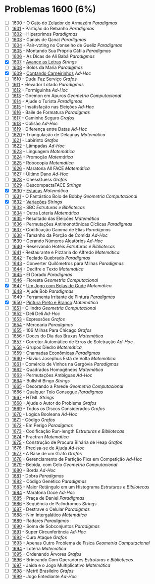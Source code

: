 # Problemas 1600 (6%)

- [ ]  [1600](https://www.beecrowd.com.br/repository/UOJ_1600.html) - O Gato do Zelador do Armazém *Paradigmas*
- [ ]  [1601](https://www.beecrowd.com.br/repository/UOJ_1601.html) - Partição do Rebanho *Paradigmas*
- [ ]  [1602](https://www.beecrowd.com.br/repository/UOJ_1602.html) - Hiperprimos *Paradigmas*
- [ ]  [1603](https://www.beecrowd.com.br/repository/UOJ_1603.html) - Canais de Qanat *Paradigmas*
- [ ]  [1604](https://www.beecrowd.com.br/repository/UOJ_1604.html) - Pair-voting no Conselho de Gueliz *Paradigmas*
- [ ]  [1605](https://www.beecrowd.com.br/repository/UOJ_1605.html) - Montando Sua Própria Cáfila *Paradigmas*
- [ ]  [1606](https://www.beecrowd.com.br/repository/UOJ_1606.html) - As Dicas de Ali Babá *Paradigmas*
- [x]  [1607](https://www.beecrowd.com.br/repository/UOJ_1607.html) - [Avance as Letras](https://github.com/potigol/beecrowd/blob/master/src/1600/1607.poti) *Strings*
- [ ]  [1608](https://www.beecrowd.com.br/repository/UOJ_1608.html) - Bolos da Maria *Paradigmas*
- [x]  [1609](https://www.beecrowd.com.br/repository/UOJ_1609.html) - [Contando Carneirinhos](https://github.com/potigol/beecrowd/blob/master/src/1600/1609.poti) *Ad-Hoc*
- [ ]  [1610](https://www.beecrowd.com.br/repository/UOJ_1610.html) - Dudu Faz Serviço *Grafos*
- [ ]  [1611](https://www.beecrowd.com.br/repository/UOJ_1611.html) - Elevador Lotado *Paradigmas*
- [ ]  [1612](https://www.beecrowd.com.br/repository/UOJ_1612.html) - Formiguinha *Ad-Hoc*
- [ ]  [1613](https://www.beecrowd.com.br/repository/UOJ_1613.html) - Goemon em Apuros *Geometria Computacional*
- [ ]  [1614](https://www.beecrowd.com.br/repository/UOJ_1614.html) - Ajude o Turista *Paradigmas*
- [ ]  [1615](https://www.beecrowd.com.br/repository/UOJ_1615.html) - Insatisfação nas Eleições *Ad-Hoc*
- [ ]  [1616](https://www.beecrowd.com.br/repository/UOJ_1616.html) - Baile de Formatura *Paradigmas*
- [ ]  [1617](https://www.beecrowd.com.br/repository/UOJ_1617.html) - Caminho Seguro *Grafos*
- [ ]  [1618](https://www.beecrowd.com.br/repository/UOJ_1618.html) - Colisão *Ad-Hoc*
- [ ]  [1619](https://www.beecrowd.com.br/repository/UOJ_1619.html) - Diferença entre Datas *Ad-Hoc*
- [ ]  [1620](https://www.beecrowd.com.br/repository/UOJ_1620.html) - Triangulação de Delaunay *Matemática*
- [ ]  [1621](https://www.beecrowd.com.br/repository/UOJ_1621.html) - Labirinto *Grafos*
- [ ]  [1622](https://www.beecrowd.com.br/repository/UOJ_1622.html) - Lâmpadas *Ad-Hoc*
- [ ]  [1623](https://www.beecrowd.com.br/repository/UOJ_1623.html) - Linguagem *Matemática*
- [ ]  [1624](https://www.beecrowd.com.br/repository/UOJ_1624.html) - Promoção *Matemática*
- [ ]  [1625](https://www.beecrowd.com.br/repository/UOJ_1625.html) - Robocopia *Matemática*
- [ ]  [1626](https://www.beecrowd.com.br/repository/UOJ_1626.html) - Maratona All FACE *Matemática*
- [ ]  [1627](https://www.beecrowd.com.br/repository/UOJ_1627.html) - Último Dano *Ad-Hoc*
- [ ]  [1628](https://www.beecrowd.com.br/repository/UOJ_1628.html) - ChessGuess *Grafos*
- [ ]  [1629](https://www.beecrowd.com.br/repository/UOJ_1629.html) - DescompactaFACE *Strings*
- [x]  [1630](https://www.beecrowd.com.br/repository/UOJ_1630.html) - [Estacas](https://github.com/potigol/beecrowd/blob/master/src/1600/1630.poti) *Matemática*
- [ ]  [1631](https://www.beecrowd.com.br/repository/UOJ_1631.html) - O Fantástico Bolo de Bobby *Geometria Computacional*
- [x]  [1632](https://www.beecrowd.com.br/repository/UOJ_1632.html) - [Variações](https://github.com/potigol/beecrowd/blob/master/src/1600/1632.poti) *Strings*
- [ ]  [1633](https://www.beecrowd.com.br/repository/UOJ_1633.html) - SBC *Estruturas e Bibliotecas*
- [ ]  [1634](https://www.beecrowd.com.br/repository/UOJ_1634.html) - Outra Loteria *Matemática*
- [ ]  [1635](https://www.beecrowd.com.br/repository/UOJ_1635.html) - Resultado das Eleições *Matemática*
- [ ]  [1636](https://www.beecrowd.com.br/repository/UOJ_1636.html) - Permutações Antimonotônicas Cíclicas *Paradigmas*
- [ ]  [1637](https://www.beecrowd.com.br/repository/UOJ_1637.html) - Codificação Gamma de Elias *Paradigmas*
- [ ]  [1638](https://www.beecrowd.com.br/repository/UOJ_1638.html) - Tamanho da Porção de Comida *Ad-Hoc*
- [ ]  [1639](https://www.beecrowd.com.br/repository/UOJ_1639.html) - Gerando Números Aleatórios *Ad-Hoc*
- [ ]  [1640](https://www.beecrowd.com.br/repository/UOJ_1640.html) - Reservando Hotéis *Estruturas e Bibliotecas*
- [ ]  [1641](https://www.beecrowd.com.br/repository/UOJ_1641.html) - Restaurante e Pizzaria do Alfredo *Matemática*
- [ ]  [1642](https://www.beecrowd.com.br/repository/UOJ_1642.html) - Teclado Quebrado *Paradigmas*
- [ ]  [1643](https://www.beecrowd.com.br/repository/UOJ_1643.html) - Converter Quilômetros para Milhas *Paradigmas*
- [ ]  [1644](https://www.beecrowd.com.br/repository/UOJ_1644.html) - Decifre o Texto *Matemática*
- [ ]  [1645](https://www.beecrowd.com.br/repository/UOJ_1645.html) - El Dorado *Paradigmas*
- [ ]  [1646](https://www.beecrowd.com.br/repository/UOJ_1646.html) - Floresta *Geometria Computacional*
- [x]  [1647](https://www.beecrowd.com.br/repository/UOJ_1647.html) - [Um Jogo com Bolas de Gude](https://github.com/potigol/beecrowd/blob/master/src/1600/1647.poti) *Matemática*
- [ ]  [1648](https://www.beecrowd.com.br/repository/UOJ_1648.html) - Ajude Bob *Paradigmas*
- [ ]  [1649](https://www.beecrowd.com.br/repository/UOJ_1649.html) - Ferramenta Irritante de Pintura *Paradigmas*
- [x]  [1650](https://www.beecrowd.com.br/repository/UOJ_1650.html) - [Pintura Preto e Branco](https://github.com/potigol/beecrowd/blob/master/src/1600/1650.poti) *Matemática*
- [ ]  [1651](https://www.beecrowd.com.br/repository/UOJ_1651.html) - Cilindro *Geometria Computacional*
- [ ]  [1652](https://www.beecrowd.com.br/repository/UOJ_1652.html) - Deli Deli *Ad-Hoc*
- [ ]  [1653](https://www.beecrowd.com.br/repository/UOJ_1653.html) - Expressões *Grafos*
- [ ]  [1654](https://www.beecrowd.com.br/repository/UOJ_1654.html) - Mercearia *Paradigmas*
- [ ]  [1655](https://www.beecrowd.com.br/repository/UOJ_1655.html) - 106 Milhas Para Chicago *Grafos*
- [ ]  [1656](https://www.beecrowd.com.br/repository/UOJ_1656.html) - Doces do Dia das Bruxas *Matemática*
- [ ]  [1657](https://www.beecrowd.com.br/repository/UOJ_1657.html) - Corretor Automático de Erros de Soletração *Ad-Hoc*
- [ ]  [1658](https://www.beecrowd.com.br/repository/UOJ_1658.html) - Grupos Diedro *Matemática*
- [ ]  [1659](https://www.beecrowd.com.br/repository/UOJ_1659.html) - Chamadas Econômicas *Paradigmas*
- [ ]  [1660](https://www.beecrowd.com.br/repository/UOJ_1660.html) - Flavius Josephus Está de Volta *Matemática*
- [ ]  [1661](https://www.beecrowd.com.br/repository/UOJ_1661.html) - Comércio de Vinhos na Gergóvia *Paradigmas*
- [ ]  [1662](https://www.beecrowd.com.br/repository/UOJ_1662.html) - Quadrados Homogêneos *Matemática*
- [ ]  [1663](https://www.beecrowd.com.br/repository/UOJ_1663.html) - Permutações Ambíguas *Ad-Hoc*
- [ ]  [1664](https://www.beecrowd.com.br/repository/UOJ_1664.html) - Bullshit Bingo *Strings*
- [ ]  [1665](https://www.beecrowd.com.br/repository/UOJ_1665.html) - Decorando a Parede *Geometria Computacional*
- [ ]  [1666](https://www.beecrowd.com.br/repository/UOJ_1666.html) - Qualquer Tolo Consegue *Paradigmas*
- [ ]  [1667](https://www.beecrowd.com.br/repository/UOJ_1667.html) - HTML *Strings*
- [ ]  [1668](https://www.beecrowd.com.br/repository/UOJ_1668.html) - Ajude o Autor do Problema *Grafos*
- [ ]  [1669](https://www.beecrowd.com.br/repository/UOJ_1669.html) - Todos os Discos Considerados *Grafos*
- [ ]  [1670](https://www.beecrowd.com.br/repository/UOJ_1670.html) - Lógica Booleana *Ad-Hoc*
- [ ]  [1671](https://www.beecrowd.com.br/repository/UOJ_1671.html) - Código *Grafos*
- [ ]  [1672](https://www.beecrowd.com.br/repository/UOJ_1672.html) - Em Perigo *Paradigmas*
- [ ]  [1673](https://www.beecrowd.com.br/repository/UOJ_1673.html) - Codificação Run-length *Estruturas e Bibliotecas*
- [ ]  [1674](https://www.beecrowd.com.br/repository/UOJ_1674.html) - Fractran *Matemática*
- [ ]  [1675](https://www.beecrowd.com.br/repository/UOJ_1675.html) - Construção de Procura Binária de Heap *Grafos*
- [ ]  [1676](https://www.beecrowd.com.br/repository/UOJ_1676.html) - Precisa-se de Ajuda *Ad-Hoc*
- [ ]  [1677](https://www.beecrowd.com.br/repository/UOJ_1677.html) - A Base de um Grafo *Grafos*
- [ ]  [1678](https://www.beecrowd.com.br/repository/UOJ_1678.html) - Gerenciamento de Partição Fixa em Competição *Ad-Hoc*
- [ ]  [1679](https://www.beecrowd.com.br/repository/UOJ_1679.html) - Bebida, com Gelo *Geometria Computacional*
- [ ]  [1680](https://www.beecrowd.com.br/repository/UOJ_1680.html) - Borda *Ad-Hoc*
- [ ]  [1681](https://www.beecrowd.com.br/repository/UOJ_1681.html) - Dobra *Paradigmas*
- [ ]  [1682](https://www.beecrowd.com.br/repository/UOJ_1682.html) - Código Genético *Paradigmas*
- [ ]  [1683](https://www.beecrowd.com.br/repository/UOJ_1683.html) - Maior Retângulo em um Histograma *Estruturas e Bibliotecas*
- [ ]  [1684](https://www.beecrowd.com.br/repository/UOJ_1684.html) - Maratona Doce *Ad-Hoc*
- [ ]  [1685](https://www.beecrowd.com.br/repository/UOJ_1685.html) - Praça de Daniel *Paradigmas*
- [ ]  [1686](https://www.beecrowd.com.br/repository/UOJ_1686.html) - Sequência de Palíndromos *Strings*
- [ ]  [1687](https://www.beecrowd.com.br/repository/UOJ_1687.html) - Destrave o Celular *Paradigmas*
- [ ]  [1688](https://www.beecrowd.com.br/repository/UOJ_1688.html) - Nim Intergalático *Matemática*
- [ ]  [1689](https://www.beecrowd.com.br/repository/UOJ_1689.html) - Radares *Paradigmas*
- [ ]  [1690](https://www.beecrowd.com.br/repository/UOJ_1690.html) - Soma de Sobconjuntos *Paradigmas*
- [ ]  [1691](https://www.beecrowd.com.br/repository/UOJ_1691.html) - Super Circunferência *Ad-Hoc*
- [ ]  [1692](https://www.beecrowd.com.br/repository/UOJ_1692.html) - Curo Ataque *Grafos*
- [ ]  [1693](https://www.beecrowd.com.br/repository/UOJ_1693.html) - Apenas Outro Problema de Física *Geometria Computacional*
- [ ]  [1694](https://www.beecrowd.com.br/repository/UOJ_1694.html) - Loteria *Matemática*
- [ ]  [1695](https://www.beecrowd.com.br/repository/UOJ_1695.html) - Ordenando Árvores *Grafos*
- [ ]  [1696](https://www.beecrowd.com.br/repository/UOJ_1696.html) - Brincando Com Operadores *Estruturas e Bibliotecas*
- [ ]  [1697](https://www.beecrowd.com.br/repository/UOJ_1697.html) - Jaida e o Jogo Multiplicativo *Matemática*
- [ ]  [1698](https://www.beecrowd.com.br/repository/UOJ_1698.html) - Metrô Brasileiro *Grafos*
- [ ]  [1699](https://www.beecrowd.com.br/repository/UOJ_1699.html) - Jogo Entediante *Ad-Hoc*